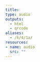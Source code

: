 ```yaml
---
title:
type: audio
outputs:
  - html
  - qrcode
aliases:
  - /k/4/1a/
resources:
- name: audio
  src: ""
---
```

